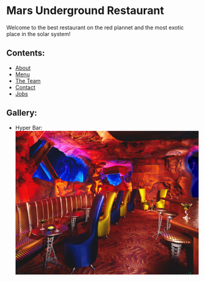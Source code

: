 # Mars Underground Restaurant

Welcome to the best restaurant on the red plannet and the most exotic place in the solar system!

## Contents:

- [About](./about.md)
- [Menu](./menu.md/)
- [The Team]()
- [Contact](./contact.md)
- [Jobs](./jobs.md)

## Gallery:

- Hyper Bar:  
![Mars Underground Restaurant](./images/mars-underground-restaurant.jpg)
